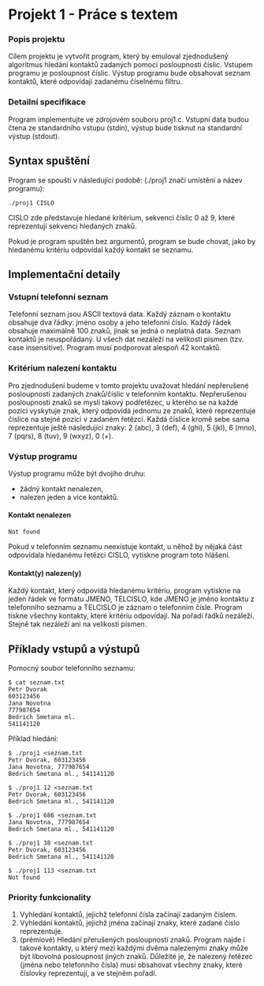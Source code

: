 # Projekt 1 - Práce s textem
### Popis projektu
Cílem projektu je vytvořit program, který by emuloval zjednodušený algoritmus hledání kontaktů zadaných pomocí posloupnosti číslic. Vstupem programu je posloupnost číslic. Výstup programu bude obsahovat seznam kontaktů, které odpovídají zadanému číselnému filtru.

### Detailní specifikace
Program implementujte ve zdrojovém souboru proj1.c. Vstupní data budou čtena ze standardního vstupu (stdin), výstup bude tisknut na standardní výstup (stdout).

## Syntax spuštění
Program se spouští v následující podobě: (./proj1 značí umístění a název programu):
```
./proj1 CISLO
```
CISLO zde představuje hledané kritérium, sekvenci číslic 0 až 9, které reprezentují sekvenci hledaných znaků.

Pokud je program spuštěn bez argumentů, program se bude chovat, jako by hledanému kritériu odpovídal každý kontakt se seznamu.

## Implementační detaily
### Vstupní telefonní seznam
Telefonní seznam jsou ASCII textová data. Každý záznam o kontaktu obsahuje dva řádky: jméno osoby a jeho telefonní číslo. Každý řádek obsahuje maximálně 100 znaků, jinak se jedná o neplatná data. Seznam kontaktů je neuspořádaný. U všech dat nezáleží na velikosti písmen (tzv. case insensitive). Program musí podporovat alespoň 42 kontaktů.

### Kritérium nalezení kontaktu
Pro zjednodušení budeme v tomto projektu uvažovat hledání nepřerušené posloupnosti zadaných znaků/číslic v telefonním kontaktu. Nepřerušenou posloupností znaků se myslí takový podřetězec, u kterého se na každé pozici vyskytuje znak, který odpovídá jednomu ze znaků, které reprezentuje číslice na stejné pozici v zadaném řetězci. Každá číslice kromě sebe sama reprezentuje ještě následující znaky: 2 (abc), 3 (def), 4 (ghi), 5 (jkl), 6 (mno), 7 (pqrs), 8 (tuv), 9 (wxyz), 0 (+).

### Výstup programu
Výstup programu může být dvojího druhu:

* žádný kontakt nenalezen,
* nalezen jeden a více kontaktů.
#### Kontakt nenalezen
```
Not found
```
Pokud v telefonním seznamu neexistuje kontakt, u něhož by nějaká část odpovídala hledanému řetězci CISLO, vytiskne program toto hlášení.

#### Kontakt(y) nalezen(y)
Každý kontakt, který odpovídá hledanému kritériu, program vytiskne na jeden řádek ve formátu JMENO, TELCISLO, kde JMENO je jméno kontaktu z telefonního seznamu a TELCISLO je záznam o telefonním čísle. Program tiskne všechny kontakty, které kritériu odpovídají. Na pořadí řádků nezáleží. Stejně tak nezáleží ani na velikosti písmen.

## Příklady vstupů a výstupů
Pomocný soubor telefonního seznamu:
```
$ cat seznam.txt
Petr Dvorak
603123456
Jana Novotna
777987654
Bedrich Smetana ml.
541141120
```
Příklad hledání:
```
$ ./proj1 <seznam.txt
Petr Dvorak, 603123456
Jana Novotna, 777987654
Bedrich Smetana ml., 541141120
```
```
$ ./proj1 12 <seznam.txt
Petr Dvorak, 603123456
Bedrich Smetana ml., 541141120
```
```
$ ./proj1 686 <seznam.txt
Jana Novotna, 777987654
Bedrich Smetana ml., 541141120
```
```
$ ./proj1 38 <seznam.txt
Petr Dvorak, 603123456
Bedrich Smetana ml., 541141120
```
```
$ ./proj1 113 <seznam.txt
Not found
```
### Priority funkcionality
1. Vyhledání kontaktů, jejichž telefonní čísla začínají zadaným číslem.
2. Vyhledání kontaktů, jejichž jména začínají znaky, které zadané číslo reprezentuje.
3. (prémiové) Hledání přerušených posloupností znaků. Program najde i takové kontakty, u který mezi každými dvěma nalezenými znaky může být libovolná posloupnost jiných znaků. Důležité je, že nalezený řetězec (jména nebo telefonního čísla) musí obsahovat všechny znaky, které číslovky reprezentují, a ve stejném pořadí.
